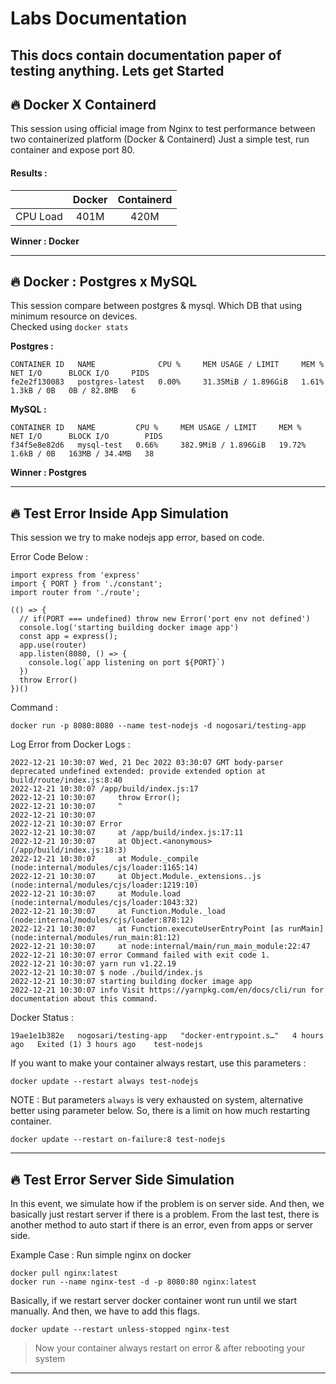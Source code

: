 
# Labs Documentation
This docs contain documentation paper of testing anything. Lets get Started
---
## 🔥 Docker X Containerd
This session using official image from Nginx to test performance between two containerized platform (Docker & Containerd)
Just a simple test, run container and expose port 80. 

#### Results :
|  | Docker |Containerd |
|:--------:| :-------------:| :-------------:|
| CPU Load| 401M |420M |

**Winner : Docker**

---

## 🔥 Docker : Postgres x MySQL

This session compare between postgres & mysql. Which DB that using minimum resource on devices.  
Checked using `docker stats`

**Postgres :**

    CONTAINER ID   NAME              CPU %     MEM USAGE / LIMIT     MEM %     NET I/O      BLOCK I/O     PIDS
    fe2e2f130083   postgres-latest   0.00%     31.35MiB / 1.896GiB   1.61%     1.3kB / 0B   0B / 82.8MB   6

**MySQL :**

    CONTAINER ID   NAME         CPU %     MEM USAGE / LIMIT     MEM %     NET I/O      BLOCK I/O        PIDS
    f34f5e8e82d6   mysql-test   0.66%     382.9MiB / 1.896GiB   19.72%    1.6kB / 0B   163MB / 34.4MB   38

**Winner : Postgres**

---
## 🔥 Test Error Inside App Simulation

This session we try to make nodejs app error, based on code.

Error Code Below :

```node
import express from 'express'
import { PORT } from './constant';
import router from './route';

(() => {
  // if(PORT === undefined) throw new Error('port env not defined')
  console.log('starting building docker image app')
  const app = express();
  app.use(router)
  app.listen(8080, () => {
    console.log(`app listening on port ${PORT}`)
  })
  throw Error()
})()
```

Command :

```docker
docker run -p 8080:8080 --name test-nodejs -d nogosari/testing-app
```

Log Error from Docker Logs :

```docker
2022-12-21 10:30:07 Wed, 21 Dec 2022 03:30:07 GMT body-parser deprecated undefined extended: provide extended option at build/route/index.js:8:40
2022-12-21 10:30:07 /app/build/index.js:17
2022-12-21 10:30:07     throw Error();
2022-12-21 10:30:07     ^
2022-12-21 10:30:07 
2022-12-21 10:30:07 Error
2022-12-21 10:30:07     at /app/build/index.js:17:11
2022-12-21 10:30:07     at Object.<anonymous> (/app/build/index.js:18:3)
2022-12-21 10:30:07     at Module._compile (node:internal/modules/cjs/loader:1165:14)
2022-12-21 10:30:07     at Object.Module._extensions..js (node:internal/modules/cjs/loader:1219:10)
2022-12-21 10:30:07     at Module.load (node:internal/modules/cjs/loader:1043:32)
2022-12-21 10:30:07     at Function.Module._load (node:internal/modules/cjs/loader:878:12)
2022-12-21 10:30:07     at Function.executeUserEntryPoint [as runMain] (node:internal/modules/run_main:81:12)
2022-12-21 10:30:07     at node:internal/main/run_main_module:22:47
2022-12-21 10:30:07 error Command failed with exit code 1.
2022-12-21 10:30:07 yarn run v1.22.19
2022-12-21 10:30:07 $ node ./build/index.js
2022-12-21 10:30:07 starting building docker image app
2022-12-21 10:30:07 info Visit https://yarnpkg.com/en/docs/cli/run for documentation about this command.
```

Docker Status :

```docker
19ae1e1b382e   nogosari/testing-app   "docker-entrypoint.s…"   4 hours ago   Exited (1) 3 hours ago    test-nodejs
```

If you want to make your container always restart, use this parameters :
```
docker update --restart always test-nodejs
```

NOTE : But parameters `always` is very exhausted on system, alternative better using parameter below. So, there is a limit on how much restarting container.
```docker
docker update --restart on-failure:8 test-nodejs
```

---

## 🔥 Test Error Server Side Simulation

In this event, we simulate how if the problem is on server side. And then, we basically just restart server if there is a problem. From the last test, there is another method to auto start if there is an error, even from apps or server side.

Example Case : Run simple nginx on docker
```docker
docker pull nginx:latest
docker run --name nginx-test -d -p 8080:80 nginx:latest
```
Basically, if we restart server docker container wont run until we start manually. And then, we have to add this flags.
```docker
docker update --restart unless-stopped nginx-test
```

> Now your container always restart on error & after rebooting your system

---